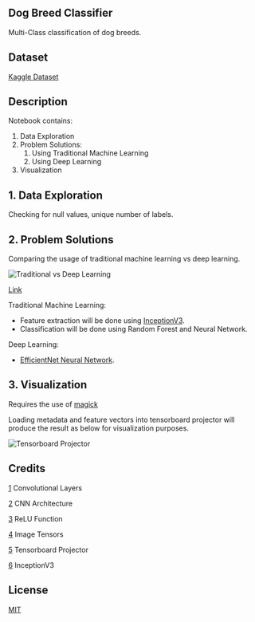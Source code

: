 ## Dog Breed Classifier
Multi-Class classification of dog breeds.

## Dataset 
[Kaggle Dataset](https://www.kaggle.com/c/dog-breed-identification)

## Description
Notebook contains:
1. Data Exploration
2. Problem Solutions:
   1. Using Traditional Machine Learning
   2. Using Deep Learning
3. Visualization

## 1. Data Exploration
Checking for null values, unique number of labels.

## 2. Problem Solutions
Comparing the usage of traditional machine learning vs deep learning.

![Traditional vs Deep Learning](https://user-images.githubusercontent.com/25401067/110433329-451b0280-80eb-11eb-9b91-a9935d228f1c.png)

[Link](https://towardsdatascience.com/why-deep-learning-is-needed-over-traditional-machine-learning-1b6a99177063)

Traditional Machine Learning:
- Feature extraction will be done using [InceptionV3](https://keras.io/api/applications/inceptionv3/).
- Classification will be done using Random Forest and Neural Network.

Deep Learning:
- [EfficientNet Neural Network](https://keras.io/api/applications/efficientnet/).

## 3. Visualization
Requires the use of [magick](http://www.besavvy.com/documentation/4-5/Editor/031350_installimgk.htm)

Loading metadata and feature vectors into tensorboard projector will produce the result as below for visualization purposes.

![Tensorboard Projector](https://github.com/junxtjx/Dog-Breed-Classifier/blob/main/Images/tensorboard.PNG)


## Credits
[1](https://machinelearningmastery.com/convolutional-layers-for-deep-learning-neural-networks/) Convolutional Layers

[2](https://medium.com/@14prakash/understanding-and-implementing-architectures-of-resnet-and-resnext-for-state-of-the-art-image-cf51669e1624) CNN Architecture

[3](https://machinelearningmastery.com/rectified-linear-activation-function-for-deep-learning-neural-networks/#:~:text=The%20rectified%20linear%20activation%20function,otherwise%2C%20it%20will%20output%20zero.&text=The%20rectified%20linear%20activation%20function%20overcomes%20the%20vanishing%20gradient%20problem,learn%20faster%20and%20perform%20better) ReLU Function

[4](https://lisaong.github.io/mldds-courseware/01_GettingStarted/numpy-tensor-slicing.slides.html) Image Tensors

[5](https://medium.com/@kumon/visualizing-image-feature-vectors-through-tensorboard-b850ce1be7f1) Tensorboard Projector

[6](https://cloud.google.com/tpu/docs/inception-v3-advanced) InceptionV3 

## License
[MIT](https://choosealicense.com/licenses/mit/)
